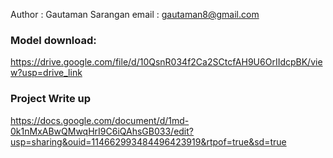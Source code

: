 Author : Gautaman Sarangan
email : gautaman8@gmail.com

### Model download: 

https://drive.google.com/file/d/10QsnR034f2Ca2SCtcfAH9U6OrIIdcpBK/view?usp=drive_link

### Project Write up
https://docs.google.com/document/d/1md-0k1nMxABwQMwqHrI9C6iQAhsGB033/edit?usp=sharing&ouid=114662993484496423919&rtpof=true&sd=true
